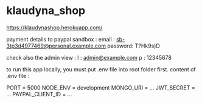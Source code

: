 # klaudyna_shop

https://klaudynashop.herokuapp.com/

payment details to paypal sandbox :
email : sb-3tp3d4977469@personal.example.com
password: T?Hk9s)D

check also the admin view :
l : admin@example.com
p : 12345678

to run this app locally, you must put .env file into root folder first.
content of .env file :

PORT = 5000
NODE_ENV = development
MONGO_URI = ...
JWT_SECRET = ...
PAYPAL_CLIENT_ID = ...
